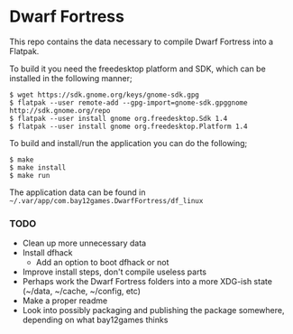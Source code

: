 Dwarf Fortress
====

This repo contains the data necessary to compile Dwarf Fortress into a Flatpak.

To build it you need the freedesktop platform and SDK, which can be installed in the following manner;
```
$ wget https://sdk.gnome.org/keys/gnome-sdk.gpg
$ flatpak --user remote-add --gpg-import=gnome-sdk.gpggnome http://sdk.gnome.org/repo
$ flatpak --user install gnome org.freedesktop.Sdk 1.4
$ flatpak --user install gnome org.freedesktop.Platform 1.4
```

To build and install/run the application you can do the following;
```
$ make
$ make install
$ make run
```

The application data can be found in `~/.var/app/com.bay12games.DwarfFortress/df_linux`

### TODO

- Clean up more unnecessary data
- Install dfhack
	- Add an option to boot dfhack or not
- Improve install steps, don't compile useless parts
- Perhaps work the Dwarf Fortress folders into a more XDG-ish state
  (~/data, ~/cache, ~/config, etc)
- Make a proper readme
- Look into possibly packaging and publishing the package somewhere, depending on what bay12games thinks
